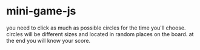 # mini-game-js
you need to click as much as possible circles for the time you'll choose.
circles will be different sizes and located in random places on the board.
at the end you will know your score.
